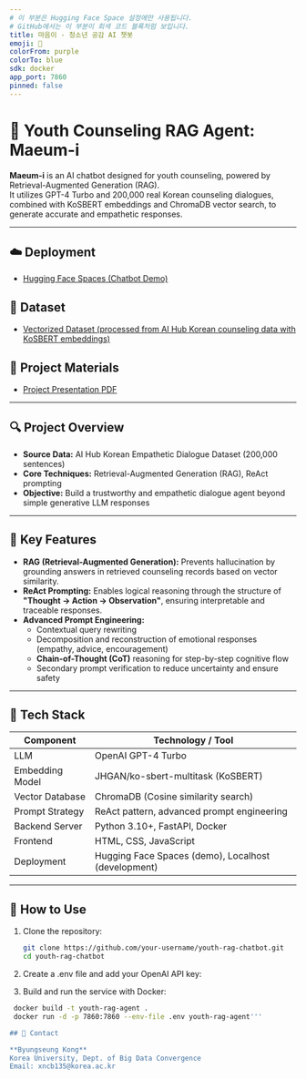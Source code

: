 ```yaml
---
# 이 부분은 Hugging Face Space 설정에만 사용됩니다.
# GitHub에서는 이 부분이 회색 코드 블록처럼 보입니다.
title: 마음이 - 청소년 공감 AI 챗봇
emoji: 💙
colorFrom: purple
colorTo: blue
sdk: docker
app_port: 7860
pinned: false
---
```


# 🧠 Youth Counseling RAG Agent: Maeum-i

**Maeum-i** is an AI chatbot designed for youth counseling, powered by Retrieval-Augmented Generation (RAG).  
It utilizes GPT-4 Turbo and 200,000 real Korean counseling dialogues, combined with KoSBERT embeddings and ChromaDB vector search, to generate accurate and empathetic responses.

---

## ☁️ Deployment

- [Hugging Face Spaces (Chatbot Demo)](https://huggingface.co/spaces/youdie006/simsimi_ai_agent)

## 🧾 Dataset

- [Vectorized Dataset (processed from AI Hub Korean counseling data with KoSBERT embeddings)](https://huggingface.co/datasets/youdie006/simsimi-ai-agent-data)

## 📑 Project Materials

- [Project Presentation PDF](/report/presentation.pdf)

---

## 🔍 Project Overview

- **Source Data:** AI Hub Korean Empathetic Dialogue Dataset (200,000 sentences)  
- **Core Techniques:** Retrieval-Augmented Generation (RAG), ReAct prompting  
- **Objective:** Build a trustworthy and empathetic dialogue agent beyond simple generative LLM responses

---

## 🚀 Key Features

- **RAG (Retrieval-Augmented Generation):** Prevents hallucination by grounding answers in retrieved counseling records based on vector similarity.
- **ReAct Prompting:** Enables logical reasoning through the structure of **"Thought → Action → Observation"**, ensuring interpretable and traceable responses.
- **Advanced Prompt Engineering:**
  - Contextual query rewriting
  - Decomposition and reconstruction of emotional responses (empathy, advice, encouragement)
  - **Chain-of-Thought (CoT)** reasoning for step-by-step cognitive flow
  - Secondary prompt verification to reduce uncertainty and ensure safety

---

## 🔧 Tech Stack

| Component         | Technology / Tool                                                   |
|-------------------|----------------------------------------------------------------------|
| LLM               | OpenAI GPT-4 Turbo                                                   |
| Embedding Model   | JHGAN/ko-sbert-multitask (KoSBERT)                                   |
| Vector Database   | ChromaDB (Cosine similarity search)                                  |
| Prompt Strategy   | ReAct pattern, advanced prompt engineering                           |
| Backend Server    | Python 3.10+, FastAPI, Docker                                        |
| Frontend          | HTML, CSS, JavaScript                                                |
| Deployment        | Hugging Face Spaces (demo), Localhost (development)                  |

---

## 🔗 How to Use

1. Clone the repository:

   ```bash
   git clone https://github.com/your-username/youth-rag-chatbot.git
   cd youth-rag-chatbot
2. Create a .env file and add your OpenAI API key:
   
4. Build and run the service with Docker:
  ```bash
   docker build -t youth-rag-agent .
   docker run -d -p 7860:7860 --env-file .env youth-rag-agent'''

## 🙋 Contact

**Byungseung Kong**  
Korea University, Dept. of Big Data Convergence  
Email: xncb135@korea.ac.kr

